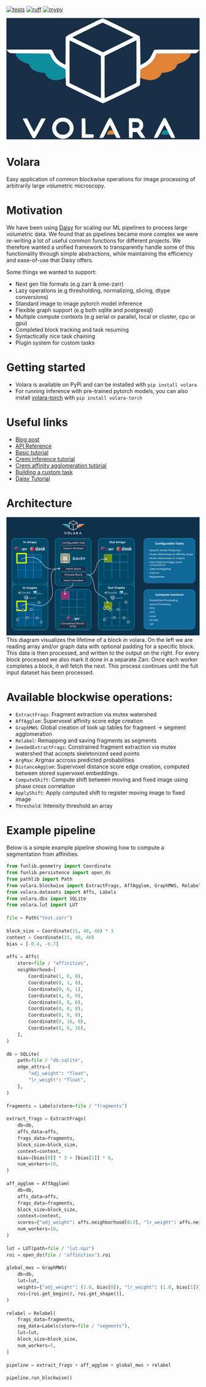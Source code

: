 [![tests](https://github.com/e11bio/volara/actions/workflows/tests.yaml/badge.svg)](https://github.com/e11bio/volara/actions/workflows/tests.yaml)
[![ruff](https://github.com/e11bio/volara/actions/workflows/ruff.yaml/badge.svg)](https://github.com/e11bio/volara/actions/workflows/ruff.yaml)
[![mypy](https://github.com/e11bio/volara/actions/workflows/mypy.yaml/badge.svg)](https://github.com/e11bio/volara/actions/workflows/mypy.yaml)
<!-- [![codecov](https://codecov.io/gh/e11bio/volara/branch/main/graph/badge.svg?token=YOUR_TOKEN)](https://codecov.io/gh/e11bio/volara) -->

<p align="center">
  <img src="https://github.com/e11bio/volara/blob/main/docs/source/_static/Volara_Logo-white_with_bcg.svg">
</p>

# Volara
Easy application of common blockwise operations for image processing of arbitrarily large volumetric microscopy.

# Motivation
We have been using [Daisy](https://github.com/funkelab/daisy) for scaling our ML pipelines to process large volumetric data. We found that as pipelines became more complex we were re-writing a lot of useful common functions for different projects. We therefore wanted a unified framework to transparently handle some of this functionality through simple abstractions, while maintaining the efficiency and ease-of-use that Daisy offers. 

Some things we wanted to support:
 * Next gen file formats (e.g zarr & ome-zarr)
 * Lazy operations (e.g thresholding, normalizing, slicing, dtype conversions)
 * Standard image to image pytorch model inference
 * Flexible graph support (e.g both sqlite and postgresql)
 * Multiple compute contexts (e.g serial or parallel, local or cluster, cpu or gpu)
 * Completed block tracking and task resuming
 * Syntactically nice task chaining
 * Plugin system for custom tasks

# Getting started

* Volara is available on PyPi and can be installed with `pip install volara`
* For running inference with pre-trained pytorch models, you can also install [volara-torch](https://github.com/e11bio/volara-torch) with `pip install volara-torch`

# Useful links
- [Blog post](https://e11.bio/blog/volara)
- [API Reference](https://e11bio.github.io/volara/api.html)
- [Basic tutorial](https://e11bio.github.io/volara/tutorial.html)
- [Cremi inference tutorial](https://e11bio.github.io/volara-torch/examples/cremi/cremi.html)
- [Cremi affinity agglomeration tutorial](https://e11bio.github.io/volara/examples/cremi/cremi.html)
- [Building a custom task](https://e11bio.github.io/volara/examples/getting_started/basics.html)
- [Daisy Tutorial](https://funkelab.github.io/daisy/tutorial.html#In-Depth-Tutorial)

# Architecture
![](https://github.com/e11bio/volara/blob/main/docs/source/_static/Diagram-dark%20bg3.png)
This diagram visualizes the lifetime of a block in volara. On the left we are reading array and/or graph data with optional padding for a specific block. This data is then processed, and written to the output on the right. For every block processed we also mark it done in a separate Zarr. Once each worker completes a block, it will fetch the next. This process continues until the full input dataset has been processed.

# Available blockwise operations:
- `ExtractFrags`: Fragment extraction via mutex watershed
- `AffAgglom`: Supervoxel affinity score edge creation
- `GraphMWS`: Global creation of look up tables for fragment -> segment agglomeration
- `Relabel`: Remapping and saving fragments as segments
- `SeededExtractFrags`: Constrained fragment extraction via mutex watershed that accepts skeletonized seed points
- `ArgMax`: Argmax accross predicted probabilities
- `DistanceAgglom`: Supervoxel distance score edge creation, computed between stored supervoxel embeddings. 
- `ComputeShift`: Compute shift between moving and fixed image using phase cross correlation
- `ApplyShift`: Apply computed shift to register moving image to fixed image
- `Threshold`: Intensity threshold an array

# Example pipeline

Below is a simple example pipeline showing how to compute a segmentation from affinities.

```py
from funlib.geometry import Coordinate
from funlib.persistence import open_ds
from pathlib import Path
from volara.blockwise import ExtractFrags, AffAgglom, GraphMWS, Relabel
from volara.datasets import Affs, Labels
from volara.dbs import SQLite
from volara.lut import LUT

file = Path("test.zarr")

block_size = Coordinate(15, 40, 40) * 3
context = Coordinate(15, 40, 40)
bias = [-0.4, -0.7]

affs = Affs(
    store=file / "affinities",
    neighborhood=[
        Coordinate(1, 0, 0),
        Coordinate(0, 1, 0),
        Coordinate(0, 0, 1),
        Coordinate(4, 0, 0),
        Coordinate(0, 8, 0),
        Coordinate(0, 0, 8),
        Coordinate(8, 0, 0),
        Coordinate(0, 16, 0),
        Coordinate(0, 0, 16),
    ],
)

db = SQLite(
    path=file / "db.sqlite",
    edge_attrs={
        "adj_weight": "float",
        "lr_weight": "float",
    },
)

fragments = Labels(store=file / "fragments")

extract_frags = ExtractFrags(
    db=db,
    affs_data=affs,
    frags_data=fragments,
    block_size=block_size,
    context=context,
    bias=[bias[0]] * 3 + [bias[1]] * 6,
    num_workers=10,
)

aff_agglom = AffAgglom(
    db=db,
    affs_data=affs,
    frags_data=fragments,
    block_size=block_size,
    context=context,
    scores={"adj_weight": affs.neighborhood[0:3], "lr_weight": affs.neighborhood[3:]},
    num_workers=10,
)

lut = LUT(path=file / "lut.npz")
roi = open_ds(file / "affinities").roi

global_mws = GraphMWS(
    db=db,
    lut=lut,
    weights={"adj_weight": (1.0, bias[0]), "lr_weight": (1.0, bias[1])},
    roi=[roi.get_begin(), roi.get_shape()],
)

relabel = Relabel(
    frags_data=fragments,
    seg_data=Labels(store=file / "segments"),
    lut=lut,
    block_size=block_size,
    num_workers=5,
)

pipeline = extract_frags + aff_agglom + global_mws + relabel

pipeline.run_blockwise()
```
